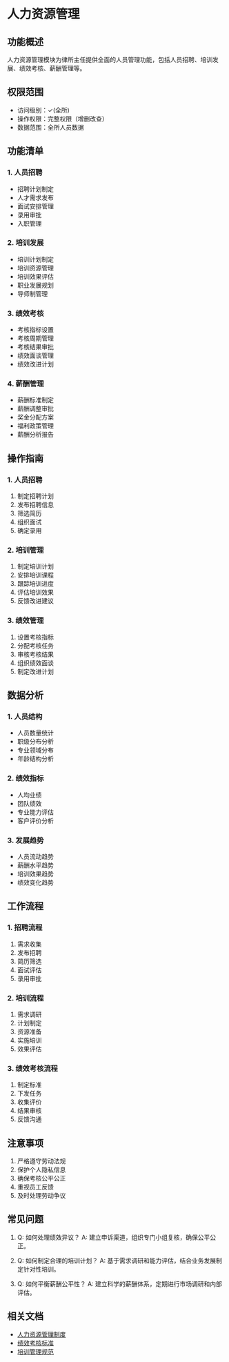 # 人力资源管理

## 功能概述

人力资源管理模块为律所主任提供全面的人员管理功能，包括人员招聘、培训发展、绩效考核、薪酬管理等。

## 权限范围

- 访问级别：✓(全所)
- 操作权限：完整权限（增删改查）
- 数据范围：全所人员数据

## 功能清单

### 1. 人员招聘
- 招聘计划制定
- 人才需求发布
- 面试安排管理
- 录用审批
- 入职管理

### 2. 培训发展
- 培训计划制定
- 培训资源管理
- 培训效果评估
- 职业发展规划
- 导师制管理

### 3. 绩效考核
- 考核指标设置
- 考核周期管理
- 考核结果审批
- 绩效面谈管理
- 绩效改进计划

### 4. 薪酬管理
- 薪酬标准制定
- 薪酬调整审批
- 奖金分配方案
- 福利政策管理
- 薪酬分析报告

## 操作指南

### 1. 人员招聘
1. 制定招聘计划
2. 发布招聘信息
3. 筛选简历
4. 组织面试
5. 确定录用

### 2. 培训管理
1. 制定培训计划
2. 安排培训课程
3. 跟踪培训进度
4. 评估培训效果
5. 反馈改进建议

### 3. 绩效管理
1. 设置考核指标
2. 分配考核任务
3. 审核考核结果
4. 组织绩效面谈
5. 制定改进计划

## 数据分析

### 1. 人员结构
- 人员数量统计
- 职级分布分析
- 专业领域分布
- 年龄结构分析

### 2. 绩效指标
- 人均业绩
- 团队绩效
- 专业能力评估
- 客户评价分析

### 3. 发展趋势
- 人员流动趋势
- 薪酬水平趋势
- 培训效果趋势
- 绩效变化趋势

## 工作流程

### 1. 招聘流程
1. 需求收集
2. 发布招聘
3. 简历筛选
4. 面试评估
5. 录用审批

### 2. 培训流程
1. 需求调研
2. 计划制定
3. 资源准备
4. 实施培训
5. 效果评估

### 3. 绩效考核流程
1. 制定标准
2. 下发任务
3. 收集评价
4. 结果审核
5. 反馈沟通

## 注意事项

1. 严格遵守劳动法规
2. 保护个人隐私信息
3. 确保考核公平公正
4. 重视员工反馈
5. 及时处理劳动争议

## 常见问题

1. Q: 如何处理绩效异议？
   A: 建立申诉渠道，组织专门小组复核，确保公平公正。

2. Q: 如何制定合理的培训计划？
   A: 基于需求调研和能力评估，结合业务发展制定针对性培训。

3. Q: 如何平衡薪酬公平性？
   A: 建立科学的薪酬体系，定期进行市场调研和内部评估。

## 相关文档

- [人力资源管理制度](../../development/hr-rules.md)
- [绩效考核标准](../../development/performance-standards.md)
- [培训管理规范](../../development/training-management.md) 